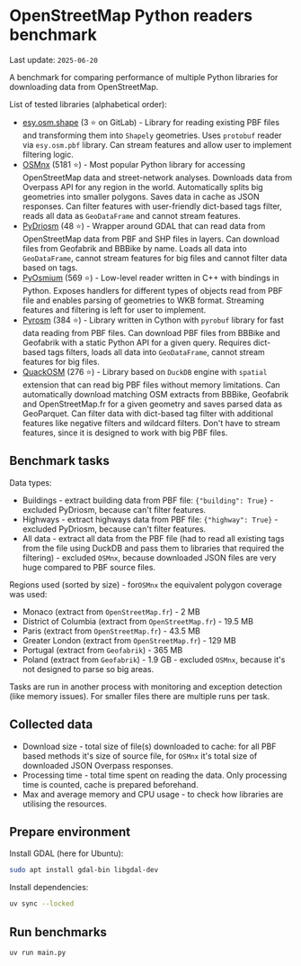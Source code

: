 # OpenStreetMap Python readers benchmark

Last update: `2025-06-20`

A benchmark for comparing performance of multiple Python libraries for downloading data from OpenStreetMap.

List of tested libraries (alphabetical order):

- [esy.osm.shape](https://gitlab.com/dlr-ve-esy/esy-osm-shape) (3 ⭐ on GitLab) - Library for reading existing PBF files and transforming them into `Shapely` geometries. Uses `protobuf` reader via `esy.osm.pbf` library. Can stream features and allow user to implement filtering logic.
- [OSMnx](https://github.com/gboeing/osmnx) (5181 ⭐) - Most popular Python library for accessing OpenStreetMap data and street-network analyses. Downloads data from Overpass API for any region in the world. Automatically splits big geometries into smaller polygons. Saves data in cache as JSON responses. Can filter features with user-friendly dict-based tags filter, reads all data as `GeoDataFrame` and cannot stream features.
- [PyDriosm](https://github.com/mikeqfu/pydriosm) (48 ⭐) - Wrapper around GDAL that can read data from OpenStreetMap data from PBF and SHP files in layers. Can download files from Geofabrik and BBBike by name. Loads all data into `GeoDataFrame`, cannot stream features for big files and cannot filter data based on tags.
- [PyOsmium](https://github.com/osmcode/pyosmium) (569 ⭐) - Low-level reader written in C++ with bindings in Python. Exposes handlers for different types of objects read from PBF file and enables parsing of geometries to WKB format. Streaming features and filtering is left for user to implement.
- [Pyrosm](https://github.com/pyrosm/pyrosm) (384 ⭐) - Library written in Cython with `pyrobuf` library for fast data reading from PBF files. Can download PBF files from BBBike and Geofabrik with a static Python API for a given query. Requires dict-based tags filters, loads all data into `GeoDataFrame`, cannot stream features for big files.
- [QuackOSM](https://github.com/kraina-ai/quackosm) (276 ⭐) - Library based on `DuckDB` engine with `spatial` extension that can read big PBF files without memory limitations. Can automatically download matching OSM extracts from BBBike, Geofabrik and OpenStreetMap.fr for a given geometry and saves parsed data as GeoParquet. Can filter data with dict-based tag filter with additional features like negative filters and wildcard filters. Don't have to stream features, since it is designed to work with big PBF files.

## Benchmark tasks

Data types:
- Buildings - extract building data from PBF file: `{"building": True}` - excluded PyDriosm, because can't filter features.
- Highways - extract highways data from PBF file: `{"highway": True}` - excluded PyDriosm, because can't filter features.
- All data - extract all data from the PBF file (had to read all existing tags from the file using DuckDB and pass them to libraries that required the filtering) - excluded `OSMnx`, because downloaded JSON files are very huge compared to PBF source files.

Regions used (sorted by size) - for`OSMnx` the equivalent polygon coverage was used:
- Monaco (extract from `OpenStreetMap.fr`) - 2 MB
- District of Columbia (extract from `OpenStreetMap.fr`) - 19.5 MB
- Paris (extract from `OpenStreetMap.fr`) - 43.5 MB
- Greater London (extract from `OpenStreetMap.fr`) - 129 MB
- Portugal (extract from `Geofabrik`) - 365 MB
- Poland (extract from `Geofabrik`) - 1.9 GB - excluded `OSMnx`, because it's not designed to parse so big areas.

Tasks are run in another process with monitoring and exception detection (like memory issues). For smaller files there are multiple runs per task.

## Collected data

- Download size - total size of file(s) downloaded to cache: for all PBF based methods it's size of source file, for `OSMnx` it's total size of downloaded JSON Overpass responses.
- Processing time - total time spent on reading the data. Only processing time is counted, cache is prepared beforehand.
- Max and average memory and CPU usage - to check how libraries are utilising the resources.

## Prepare environment

Install GDAL (here for Ubuntu):
```bash
sudo apt install gdal-bin libgdal-dev
```

Install dependencies:
```bash
uv sync --locked
```

## Run benchmarks
```bash
uv run main.py
```